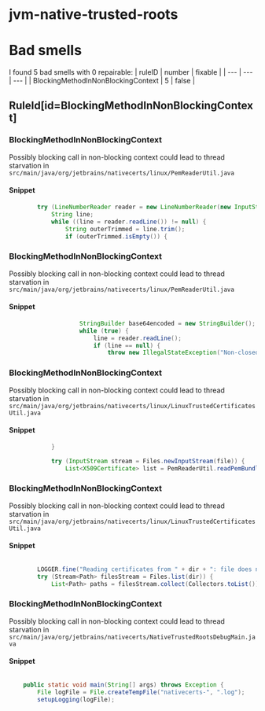 # jvm-native-trusted-roots 
 
# Bad smells
I found 5 bad smells with 0 repairable:
| ruleID | number | fixable |
| --- | --- | --- |
| BlockingMethodInNonBlockingContext | 5 | false |
## RuleId[id=BlockingMethodInNonBlockingContext]
### BlockingMethodInNonBlockingContext
Possibly blocking call in non-blocking context could lead to thread starvation
in `src/main/java/org/jetbrains/nativecerts/linux/PemReaderUtil.java`
#### Snippet
```java
        try (LineNumberReader reader = new LineNumberReader(new InputStreamReader(inputStream, StandardCharsets.US_ASCII))) {
            String line;
            while ((line = reader.readLine()) != null) {
                String outerTrimmed = line.trim();
                if (outerTrimmed.isEmpty()) {
```

### BlockingMethodInNonBlockingContext
Possibly blocking call in non-blocking context could lead to thread starvation
in `src/main/java/org/jetbrains/nativecerts/linux/PemReaderUtil.java`
#### Snippet
```java
                    StringBuilder base64encoded = new StringBuilder();
                    while (true) {
                        line = reader.readLine();
                        if (line == null) {
                            throw new IllegalStateException("Non-closed '" + BEGIN_CERT + "' block at line " +
```

### BlockingMethodInNonBlockingContext
Possibly blocking call in non-blocking context could lead to thread starvation
in `src/main/java/org/jetbrains/nativecerts/linux/LinuxTrustedCertificatesUtil.java`
#### Snippet
```java
            }

            try (InputStream stream = Files.newInputStream(file)) {
                List<X509Certificate> list = PemReaderUtil.readPemBundle(stream, file.toString());

```

### BlockingMethodInNonBlockingContext
Possibly blocking call in non-blocking context could lead to thread starvation
in `src/main/java/org/jetbrains/nativecerts/linux/LinuxTrustedCertificatesUtil.java`
#### Snippet
```java

        LOGGER.fine("Reading certificates from " + dir + ": file does not exist");
        try (Stream<Path> filesStream = Files.list(dir)) {
            List<Path> paths = filesStream.collect(Collectors.toList());

```

### BlockingMethodInNonBlockingContext
Possibly blocking call in non-blocking context could lead to thread starvation
in `src/main/java/org/jetbrains/nativecerts/NativeTrustedRootsDebugMain.java`
#### Snippet
```java

    public static void main(String[] args) throws Exception {
        File logFile = File.createTempFile("nativecerts-", ".log");
        setupLogging(logFile);

```


